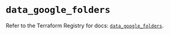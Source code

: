 # `data_google_folders`

Refer to the Terraform Registry for docs: [`data_google_folders`](https://registry.terraform.io/providers/hashicorp/google-beta/6.50.0/docs/data-sources/google_folders).
